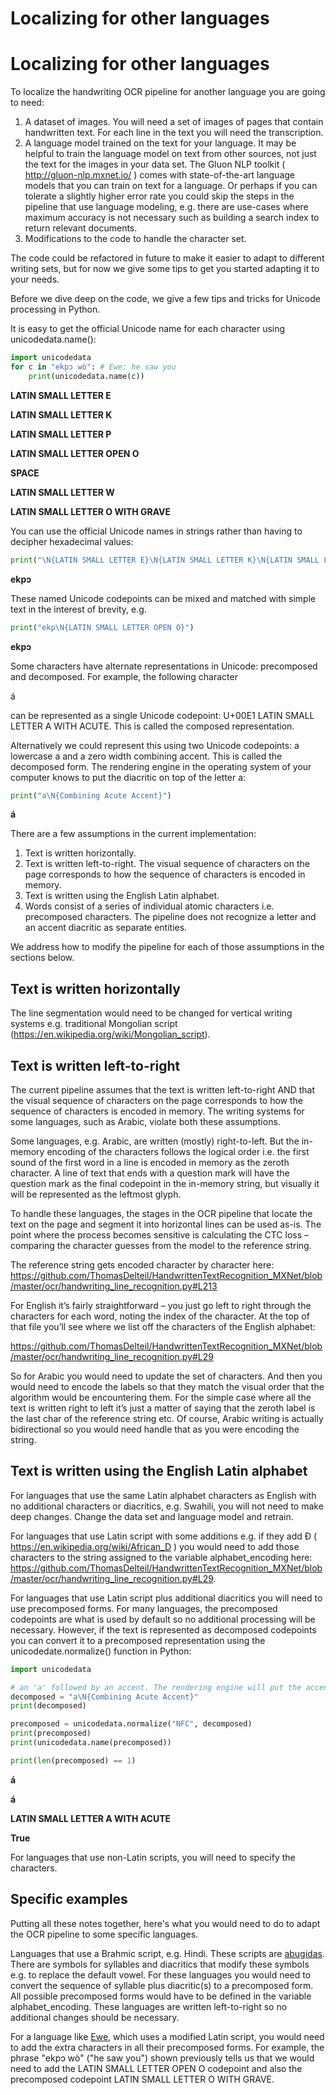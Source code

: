 # Localizing for other languages
# Localizing for other languages
To localize the handwriting OCR pipeline for another language you are going to need:
1. A dataset of images. You will need a set of images of pages that contain handwritten text. For each line in the text you will need
the transcription.
2. A language model trained on the text for your language. It may be helpful to train the language model on text from other sources, not just the text for the images in your data set. 
The Gluon NLP toolkit ( http://gluon-nlp.mxnet.io/ ) comes with state-of-the-art language models that you can train on text for a language. Or perhaps if you can tolerate a slightly higher error rate you could skip the steps in the pipeline that use language modeling, e.g. there are use-cases where maximum accuracy is not necessary such as building a search index to return relevant documents.
3. Modifications to the code to handle the character set.

The code could be refactored in future to make it easier to adapt to different writing sets, but for now we give some tips to get you started adapting it to your needs.

Before we dive deep on the code, we give a few tips and tricks for Unicode processing in Python.

It is easy to get the official Unicode name for each character using unicodedata.name():

```python
import unicodedata
for c in "ekpɔ wò": # Ewe: he saw you
    print(unicodedata.name(c))
```
**LATIN SMALL LETTER E**

**LATIN SMALL LETTER K**

**LATIN SMALL LETTER P**

**LATIN SMALL LETTER OPEN O**

**SPACE**

**LATIN SMALL LETTER W**

**LATIN SMALL LETTER O WITH GRAVE**

You can use the official Unicode names in strings rather than having to decipher hexadecimal values:

```python
print("\N{LATIN SMALL LETTER E}\N{LATIN SMALL LETTER K}\N{LATIN SMALL LETTER P}\N{LATIN SMALL LETTER OPEN O}")
```
**ekpɔ**

These named Unicode codepoints can be mixed and matched with simple text in the interest of brevity, e.g.
```python
print("ekp\N{LATIN SMALL LETTER OPEN O}")
```
**ekpɔ**

Some characters have alternate representations in Unicode: precomposed and decomposed. For example, the following character

á 

can be represented as a single Unicode codepoint: U+00E1 LATIN SMALL LETTER A WITH ACUTE. This is called the composed representation.

Alternatively we could represent this using two Unicode codepoints: a lowercase a and a zero width combining accent. This is called the decomposed form. The rendering engine in the operating system of your computer knows to put the diacritic on top of the letter a:

```python
print("a\N{Combining Acute Accent}")
```
**á**


There are a few assumptions in the current implementation:
1. Text is written horizontally.
2. Text is written left-to-right. The visual sequence of characters on the page corresponds to how the sequence of characters is encoded in memory.
2. Text is written using the English Latin alphabet.
3. Words consist of a series of individual atomic characters i.e. precomposed characters. The pipeline does not recognize a letter and an accent diacritic as separate entities.

We address how to modify the pipeline for each of those assumptions in the sections below. 

## Text is written horizontally
The line segmentation would need to be changed for vertical writing systems e.g. traditional Mongolian script (https://en.wikipedia.org/wiki/Mongolian_script).
 
## Text is written left-to-right
The current pipeline assumes that the text is written left-to-right AND that the visual sequence of characters on the page
corresponds to how the sequence of characters is encoded in memory. The writing systems for some languages, such as Arabic, 
violate both these assumptions.

Some languages, e.g. Arabic, are written (mostly) right-to-left. But the in-memory encoding of the characters follows the 
logical order i.e. the first sound of the first word in a line is encoded in memory as the zeroth character. A line of text 
that ends with a question mark will have the question mark as the final codepoint in the in-memory string, but visually it 
will be represented as the leftmost glyph.

To handle these languages, the stages in the OCR pipeline
that locate the text on the page and segment it into horizontal lines can be used as-is.
The point where the process becomes sensitive is calculating the CTC loss – comparing the character guesses from the model
to the reference string.
 
The reference string gets encoded character by character here:
https://github.com/ThomasDelteil/HandwrittenTextRecognition_MXNet/blob/master/ocr/handwriting_line_recognition.py#L213
 
For English it’s fairly straightforward – you just go left to right through the characters for each word, noting the index of the character. At the top of that file you’ll see where we list off the characters of the English alphabet:
 
https://github.com/ThomasDelteil/HandwrittenTextRecognition_MXNet/blob/master/ocr/handwriting_line_recognition.py#L29
 
So for Arabic you would need to update the set of characters. And then you would need to encode the labels so that they match the visual order that the algorithm would be encountering them. For the simple case where all the text is written right to left it’s just a matter of saying that the zeroth label is the last char of the reference string etc.
Of course, Arabic writing is actually bidirectional so you would need handle that as you were encoding the string.

## Text is written using the English Latin alphabet
For languages that use the same Latin alphabet characters as English with no additional characters or diacritics, 
e.g. Swahili, you will not need to make deep changes. Change the data set and language model and retrain.

For languages that use Latin script with some additions e.g. if they add Ɖ 
( https://en.wikipedia.org/wiki/African_D ) you would need to add those characters to the string assigned to the variable alphabet\_encoding here: https://github.com/ThomasDelteil/HandwrittenTextRecognition_MXNet/blob/master/ocr/handwriting_line_recognition.py#L29.

For languages that use Latin script plus additional diacritics you will need to use precomposed forms. For many languages, 
the precomposed codepoints are what is used by default so no additional processing will be necessary. However, if the
text is represented as decomposed codepoints you can convert it to a precomposed representation using the 
unicodedate.normalize() function in Python:

```python
import unicodedata

# an 'a' followed by an accent. The rendering engine will put the accent on top of the a
decomposed = "a\N{Combining Acute Accent}"
print(decomposed)

precomposed = unicodedata.normalize("NFC", decomposed)
print(precomposed)
print(unicodedata.name(precomposed))

print(len(precomposed) == 1)
```
**á**

**á**

**LATIN SMALL LETTER A WITH ACUTE**

**True**

For languages that use non-Latin scripts, you will need to specify the characters.

## Specific examples
Putting all these notes together, here's what you would need to do to adapt the OCR pipeline to some specific languages.

Languages that use a Brahmic script, e.g. Hindi. These scripts are [abugidas](https://en.wikipedia.org/wiki/Abugida). 
There are symbols for syllables and diacritics that modify these symbols e.g. to replace the default vowel. For these 
languages you would need to convert the sequence of syllable plus diacritic(s) to a precomposed form. All possible 
precomposed forms would have to be defined in the variable alphabet\_encoding. These languages are written left-to-right 
so no additional changes should be necessary.

For a language like [Ewe](https://en.wikipedia.org/wiki/Ewe_language), which uses a modified Latin script, you would need 
to add the extra characters in all their precomposed forms. For example, the phrase "ekpɔ wò" ("he saw you") shown previously 
 tells us that we would need to add the LATIN SMALL LETTER OPEN O codepoint and also the precomposed codepoint 
 LATIN SMALL LETTER O WITH GRAVE.
